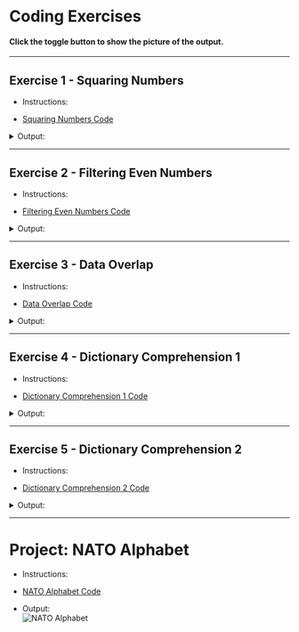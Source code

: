 # Coding Exercises
#### Click the toggle button to show the picture of the output.

---

## Exercise 1 - Squaring Numbers
- Instructions:<br>

- [Squaring Numbers Code](exercise1.py)

<details>
<summary>Output:</summary>

![Day 26 Exercise 1](../assets/img/26_exercise_1.png)
</details>

---

## Exercise 2 - Filtering Even Numbers
- Instructions:<br>

- [Filtering Even Numbers Code](exercise2.py)

<details>
<summary>Output:</summary>

![Day 26 Exercise 2](../assets/img/26_exercise_2.png)
</details>

---

## Exercise 3 - Data Overlap
- Instructions:<br>

- [Data Overlap Code](exercise3.py)

<details>
<summary>Output:</summary>

![Day 26 Exercise 3](../assets/img/26_exercise_3.png)
</details>

---

## Exercise 4 - Dictionary Comprehension 1
- Instructions:<br>

- [Dictionary Comprehension 1 Code](exercise4.py)

<details>
<summary>Output:</summary>

![Day 26 Exercise 4](../assets/img/26_exercise_4.png)
</details>

---

## Exercise 5 - Dictionary Comprehension 2
- Instructions:<br>

- [Dictionary Comprehension 2 Code](exercise5.py)

<details>
<summary>Output:</summary>

![Day 26 Exercise 5](../assets/img/26_exercise_5.png)
</details>

---

# Project: NATO Alphabet
- Instructions:<br>

- [NATO Alphabet Code](main.py)

- Output:<br>
![NATO Alphabet](../assets/img/26_project.png)
